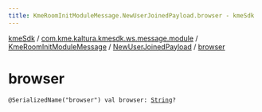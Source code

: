 ```yaml
---
title: KmeRoomInitModuleMessage.NewUserJoinedPayload.browser - kmeSdk
---
```


[kmeSdk](../../../index.html) / [com.kme.kaltura.kmesdk.ws.message.module](../../index.html) / [KmeRoomInitModuleMessage](../index.html) / [NewUserJoinedPayload](index.html) / [browser](./browser.html)

# browser

`@SerializedName("browser") val browser: `[`String`](https://kotlinlang.org/api/latest/jvm/stdlib/kotlin/-string/index.html)`?`